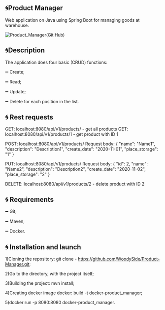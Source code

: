 :cyclone:Product Manager
-----------
Web application on Java using Spring Boot for managing goods at warehouse.

![Product_Manager(Git Hub)](https://user-images.githubusercontent.com/72156897/98236378-50f78c00-1f74-11eb-9b7d-eb4bb603c69b.png)

:cyclone:Description
-----------
The application does four basic (CRUD) functions: 

:heavy_minus_sign: Create; 

:heavy_minus_sign:  Read;

:heavy_minus_sign:  Update; 

:heavy_minus_sign:  Delete for each position in the list.

:cyclone: Rest requests
-----------
GET: localhost:8080/api/v1/products/ - get all products GET: localhost:8080/api/v1/products/1 - get product with ID 1

POST: localhost:8080/api/v1/products/ Request body: { "name": "Name1", "description": "Description1", "create_date": "2020-11-01", "place_storage": "1" }

PUT: localhost:8080/api/v1/products/ Request body: { "id": 2, "name": "Name2", "description": "Description2", "create_date": "2020-11-02", "place_storage": "2" }

DELETE: localhost:8080/api/v1/products/2 - delete product with ID 2

:cyclone: Requirements
-----------
:heavy_minus_sign: Git;

:heavy_minus_sign: Maven;

:heavy_minus_sign: Docker.

:cyclone: Installation and launch
-----------
1)Cloning the repository: git clone - https://github.com/WoodySide/Product-Manager.git;

2)Go to the  directory, with the project itself;

3)Building the project: mvn install;

4)Сreating docker image docker: build -t docker-product_manager;

5)docker run -p 8080:8080 docker-product_manager.
